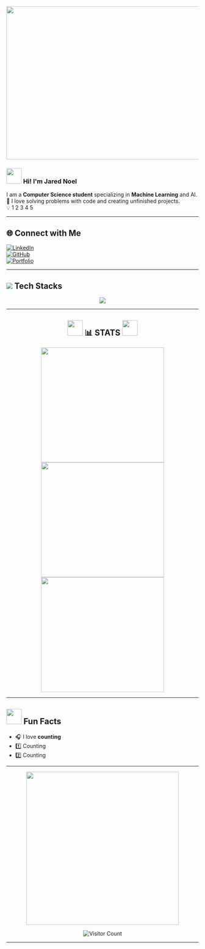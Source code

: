 <div align="center">
  <img src="https://raw.githubusercontent.com/AshenDary/AshenDary/main/video/terminal.gif" height ="400px" width="1000px">
</div>

### <img src="https://www.animoticons.com/files/day-by-day/communicate-smiley-faces/165.gif" width="40px"> **Hi! I'm Jared Noel**  
I am a **Computer Science student** specializing in **Machine Learning** and AI.  
🔬 I love solving problems with code and creating unfinished projects.  
💡 1 2 3 4 5

---

## 🌐 **Connect with Me**
[![LinkedIn](https://img.shields.io/badge/LinkedIn-%230077B5.svg?style=for-the-badge&logo=linkedin&logoColor=white)](https://www.linkedin.com/in/jarednoel/)  
[![GitHub](https://img.shields.io/badge/GitHub-%2312100E.svg?style=for-the-badge&logo=github&logoColor=white)](https://github.com/AshenDary)  
[![Portfolio](https://img.shields.io/badge/Portfolio-%2312100E.svg?style=for-the-badge&logo=firefox&logoColor=white)](https://i.dell.com/sites/csimages/App-Merchandizing_esupport_flatcontent_global_Images/all/bluescreen.png)

---

## <img src="https://www.animoticons.com/files/emotions/angry-smiley-faces/45.gif"> **Tech Stacks**  
<div align="center">
  <img src="https://skillicons.dev/icons?i=python,java,c,cs,html,css,js,git,github" />
</div>


---

<div align="center">

## <img src="https://www.animoticons.com/files/japanese-emoticons/small-pig-smiley-faces/25.gif" width="40px"> **📊 STATS** <img src="https://www.animoticons.com/files/japanese-emoticons/small-pig-smiley-faces/25.gif" width="40px">     
 
<img src="https://github-readme-stats.vercel.app/api?username=AshenDary&theme=vision-friendly-dark&show_icons=true&hide_border=false&count_private=true" width="80%" height="300px">
<img src="https://nirzak-streak-stats.vercel.app/?user=AshenDary&theme=highcontrast&hide_border=false" width="80%" height="300px">
<img src="https://github-readme-stats.vercel.app/api/top-langs/?username=AshenDary&theme=highcontrast&hide_border=false&include_all_commits=false&count_private=false&layout=compact" width="80%" height="300px">




</div>

---

## <img src="https://www.animoticons.com/files/holidays/halloween-smiley-faces/75.gif" width="40px"> **Fun Facts**
- 🎧 I love **counting**  
- 1️⃣ Counting   
- 2️⃣ Counting 

---

<div align="center">
  <img src="https://media.tenor.com/XPRG-4ujVMIAAAAM/cat-work-in-progress.gif" width="400px">

  ![Visitor Count](https://profile-counter.glitch.me/AshenDary/count.svg)
  
</div>

---
